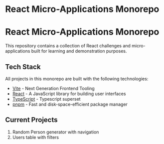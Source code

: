 # React Micro-Applications Monorepo

# React Micro-Applications Monorepo

This repository contains a collection of React challenges and micro-applications built for learning and demonstration purposes.

## Tech Stack

All projects in this monorepo are built with the following technologies:

- [Vite](https://vitejs.dev/) - Next Generation Frontend Tooling
- [React](https://reactjs.org/) - A JavaScript library for building user interfaces
- [TypeScript](https://www.typescriptlang.org) - Typescript superset
- [pnpm](https://pnpm.io/) - Fast and disk-space-efficient package manager

## Current Projects

1. Random Person generator with navigation
2. Users table with filters
